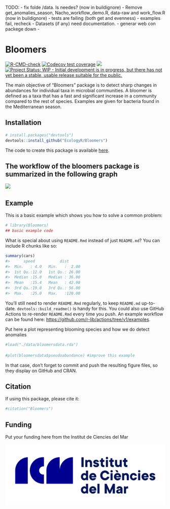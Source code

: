 
TODO: - fix folde /data. Is needes? (now in buildignore) - Remove
get_anomalies_season, Nacho_workflow_demo.R, data-raw and work_flow.R
(now in buildignore) - tests are failing (both get and evenness) -
examples fail, recheck - Datasets (if any) need documentation. - generar
web con packege down -

<!-- README.md is generated from README.Rmd. Please edit that file -->

# Bloomers

<!-- badges: start -->

[![R-CMD-check](https://github.com/EcologyR/templateRpackage/actions/workflows/R-CMD-check.yaml/badge.svg)](https://github.com/EcologyR/templateRpackage/actions/workflows/R-CMD-check.yaml)
[![Codecov test
coverage](https://codecov.io/gh/EcologyR/templateRpackage/branch/master/graph/badge.svg)](https://app.codecov.io/gh/EcologyR/templateRpackage?branch=master)
[![](https://img.shields.io/badge/lifecycle-experimental-orange.svg)](https://lifecycle.r-lib.org/articles/stages.html#experimental)
[![Project Status: WIP - Initial development is in progress, but there
has not yet been a stable, usable release suitable for the
public.](https://www.repostatus.org/badges/latest/wip.svg)](https://www.repostatus.org/#wip)
<!-- [![CodeFactor](https://www.codefactor.io/repository/github/ecologyr/templaterpackage/badge)](https://www.codefactor.io/repository/github/ecologyr/templaterpackage) -->
<!-- badges: end -->

The main objective of “Bloomers” package is to detect sharp changes in
abundances for individual taxa in microbial communities. A bloomer is
defined as a taxa that has a fast and significant increase in a
community compared to the rest of species. Examples are given for
bacteria found in the Mediterranean season.

## Installation

``` r
# install.packages("devtools")
devtools::install_github("EcologyR/Bloomers")
```

The code to create this package is available
[here](https://github.com/EcologyR/Bloomers).

## The workflow of the bloomers package is summarized in the following graph

![](man/figures/shceme_bloomers_pk.png)

## Example

This is a basic example which shows you how to solve a common problem:

``` r
# library(Bloomers)
## basic example code
```

What is special about using `README.Rmd` instead of just `README.md`?
You can include R chunks like so:

``` r
summary(cars)
#>      speed           dist       
#>  Min.   : 4.0   Min.   :  2.00  
#>  1st Qu.:12.0   1st Qu.: 26.00  
#>  Median :15.0   Median : 36.00  
#>  Mean   :15.4   Mean   : 42.98  
#>  3rd Qu.:19.0   3rd Qu.: 56.00  
#>  Max.   :25.0   Max.   :120.00
```

You’ll still need to render `README.Rmd` regularly, to keep `README.md`
up-to-date. `devtools::build_readme()` is handy for this. You could also
use GitHub Actions to re-render `README.Rmd` every time you push. An
example workflow can be found here:
<https://github.com/r-lib/actions/tree/v1/examples>.

Put here a plot representing blooming species and how we do detect
anomalies

``` r
#load("./data/bloomersdata.rda")

#plot(bloomersdata$pseudoabundance) #improve this example 
```

In that case, don’t forget to commit and push the resulting figure
files, so they display on GitHub and CRAN.

## Citation

If using this package, please cite it:

``` r
#citation("Bloomers")
```

## Funding

Put your funding here from the Institut de Ciencies del Mar

![](man/figures/ICM-logotip.jpg)
